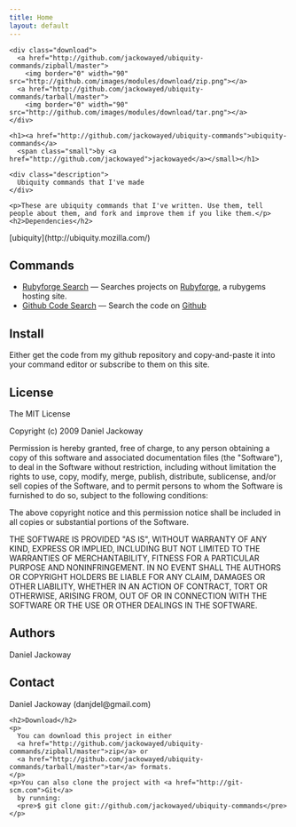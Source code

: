 ```yaml
---
title: Home
layout: default
---
```


    <div class="download">
      <a href="http://github.com/jackowayed/ubiquity-commands/zipball/master">
        <img border="0" width="90" src="http://github.com/images/modules/download/zip.png"></a>
      <a href="http://github.com/jackowayed/ubiquity-commands/tarball/master">
        <img border="0" width="90" src="http://github.com/images/modules/download/tar.png"></a>
    </div>
      
    <h1><a href="http://github.com/jackowayed/ubiquity-commands">ubiquity-commands</a> 
      <span class="small">by <a href="http://github.com/jackowayed">jackowayed</a></small></h1>

    <div class="description">
      Ubiquity commands that I've made
    </div>

    <p>These are ubiquity commands that I've written. Use them, tell people about them, and fork and improve them if you like them.</p><h2>Dependencies</h2>
<p>[ubiquity](http://ubiquity.mozilla.com/)</p>

Commands
--------

* [Rubyforge Search](/commands/rubyforge.html) &mdash; Searches projects on [Rubyforge](http://rubyforge.org), a rubygems hosting site. 
* [Github Code Search](/commands/gh-code-search.html) &mdash; Search the code on [Github](http://github.com/)


<h2>Install</h2>
<p>Either get the code from my github repository and copy-and-paste it into your command editor or subscribe to them on this site. </p>
<h2>License</h2>
<p>The MIT License

Copyright (c) 2009 Daniel Jackoway

Permission is hereby granted, free of charge, to any person obtaining a copy
of this software and associated documentation files (the "Software"), to deal
in the Software without restriction, including without limitation the rights
to use, copy, modify, merge, publish, distribute, sublicense, and/or sell
copies of the Software, and to permit persons to whom the Software is
furnished to do so, subject to the following conditions:

The above copyright notice and this permission notice shall be included in
all copies or substantial portions of the Software.

THE SOFTWARE IS PROVIDED "AS IS", WITHOUT WARRANTY OF ANY KIND, EXPRESS OR
IMPLIED, INCLUDING BUT NOT LIMITED TO THE WARRANTIES OF MERCHANTABILITY,
FITNESS FOR A PARTICULAR PURPOSE AND NONINFRINGEMENT. IN NO EVENT SHALL THE
AUTHORS OR COPYRIGHT HOLDERS BE LIABLE FOR ANY CLAIM, DAMAGES OR OTHER
LIABILITY, WHETHER IN AN ACTION OF CONTRACT, TORT OR OTHERWISE, ARISING FROM,
OUT OF OR IN CONNECTION WITH THE SOFTWARE OR THE USE OR OTHER DEALINGS IN
THE SOFTWARE.
</p>
<h2>Authors</h2>
<p>Daniel Jackoway</p>
<h2>Contact</h2>
<p>Daniel Jackoway (danjdel@gmail.com)<br/>      </p>


    <h2>Download</h2>
    <p>
      You can download this project in either
      <a href="http://github.com/jackowayed/ubiquity-commands/zipball/master">zip</a> or
      <a href="http://github.com/jackowayed/ubiquity-commands/tarball/master">tar</a> formats.
    </p>
    <p>You can also clone the project with <a href="http://git-scm.com">Git</a>
      by running:
      <pre>$ git clone git://github.com/jackowayed/ubiquity-commands</pre>
    </p>
